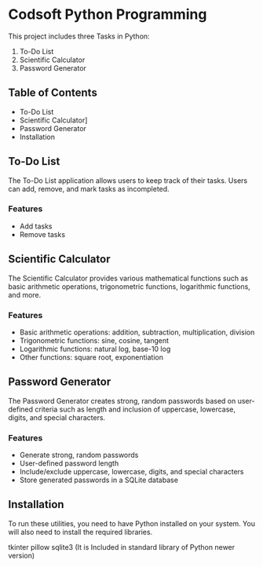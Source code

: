 # Codsoft Python Programming

This project includes three Tasks in Python:
1. To-Do List
2. Scientific Calculator
3. Password Generator

## Table of Contents

- To-Do List
- Scientific Calculator]
- Password Generator
- Installation
  
## To-Do List

The To-Do List application allows users to keep track of their tasks. Users can add, remove, and mark tasks as incompleted.

### Features
- Add tasks
- Remove tasks

## Scientific Calculator

The Scientific Calculator provides various mathematical functions such as basic arithmetic operations, trigonometric functions, logarithmic functions, and more.

### Features
- Basic arithmetic operations: addition, subtraction, multiplication, division
- Trigonometric functions: sine, cosine, tangent
- Logarithmic functions: natural log, base-10 log
- Other functions: square root, exponentiation

## Password Generator

The Password Generator creates strong, random passwords based on user-defined criteria such as length and inclusion of uppercase, lowercase, digits, and special characters.

### Features
- Generate strong, random passwords
- User-defined password length
- Include/exclude uppercase, lowercase, digits, and special characters
- Store generated passwords in a SQLite database

## Installation

To run these utilities, you need to have Python installed on your system.
You will also need to install the required libraries.

tkinter
pillow
sqlite3 (It is Included in standard library of Python newer version)
